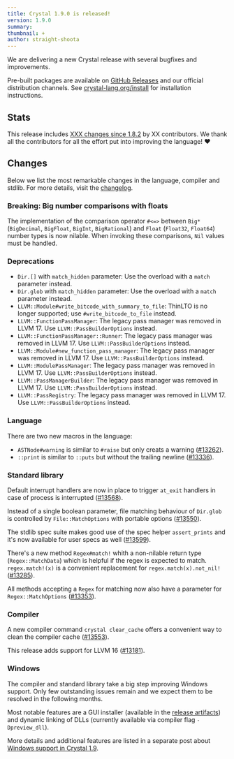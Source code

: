 ```yaml
---
title: Crystal 1.9.0 is released!
version: 1.9.0
summary:
thumbnail: +
author: straight-shoota
---
```


We are delivering a new Crystal release with several bugfixes and improvements.

Pre-built packages are available on [GitHub Releases](https://github.com/crystal-lang/crystal/releases/tag/1.9.0)
and our official distribution channels.
See [crystal-lang.org/install](https://crystal-lang.org/install/) for
installation instructions.

## Stats

This release includes [XXX changes since 1.8.2](https://github.com/crystal-lang/crystal/pulls?q=is%3Apr+milestone%3A1.9.0)
by XX contributors. We thank all the contributors for all the effort put into
improving the language! ❤️

## Changes

Below we list the most remarkable changes in the language, compiler and stdlib.
For more details, visit the [changelog](https://github.com/crystal-lang/crystal/releases/tag/1.9.0).

### Breaking: Big number comparisons with floats

The implementation of the comparison operator `#<=>` between `Big*`
(`BigDecimal`, `BigFloat`, `BigInt`, `BigRational`) and `Float` (`Float32`,
`Float64`) number types is now nilable. When invoking these comparisons, `Nil`
values must be handled.

### Deprecations

* `Dir.[]` with `match_hidden` parameter: Use the overload with a `match`
  parameter instead.
* `Dir.glob` with `match_hidden` parameter: Use the overload with a `match`
  parameter instead.
* `LLVM::Module#write_bitcode_with_summary_to_file`: ThinLTO is no longer
  supported; use `#write_bitcode_to_file` instead.
* `LLVM::FunctionPassManager`: The legacy pass manager was removed in LLVM 17.
  Use `LLVM::PassBuilderOptions` instead.
* `LLVM::FunctionPassManager::Runner`: The legacy pass manager was removed in
  LLVM 17. Use `LLVM::PassBuilderOptions` instead.
* `LLVM::Module#new_function_pass_manager`: The legacy pass manager was removed
  in LLVM 17. Use `LLVM::PassBuilderOptions` instead.
* `LLVM::ModulePassManager`: The legacy pass manager was removed in LLVM 17.
  Use `LLVM::PassBuilderOptions` instead.
* `LLVM::PassManagerBuilder`: The legacy pass manager was removed in LLVM 17.
  Use `LLVM::PassBuilderOptions` instead.
* `LLVM::PassRegistry`: The legacy pass manager was removed in LLVM 17. Use
  `LLVM::PassBuilderOptions` instead.

### Language

There are two new macros in the language:

* `ASTNode#warning` is similar to `#raise` but only creats a warning ([#13262](https://github.com/crystal-lang/crystal/pull/13262)).
* `::print` is similar to `::puts` but without the trailing newline ([#13336](https://github.com/crystal-lang/crystal/pull/13336)).

### Standard library

Default interrupt handlers are now in place to trigger `at_exit` handlers
in case of process is interrupted ([#13568](https://github.com/crystal-lang/crystal/pull/13568)).

Instead of a single boolean parameter, file matching behaviour of `Dir.glob`
is controlled by `File::MatchOptions` with portable options ([#13550](https://github.com/crystal-lang/crystal/pull/13550)).

The stdlib spec suite makes good use of the spec helper `assert_prints` and it's
now available for user specs as well ([#13599](https://github.com/crystal-lang/crystal/pull/13599)).

There's a new method `Regex#match!` whith a non-nilable return type
(`Regex::MatchData`) which is helpful if the regex is expected to match.
`regex.match!(x)` is a convenient replacement for `regex.match(x).not_nil!` ([#13285](https://github.com/crystal-lang/crystal/pull/13285)).

All methods accepting a `Regex` for matching now also have a parameter for
`Regex::MatchOptions` ([#13353](https://github.com/crystal-lang/crystal/pull/13353)).

### Compiler

A new compiler command `crystal clear_cache` offers a convenient way to clean
the compiler cache ([#13553](https://github.com/crystal-lang/crystal/pull/13553)).

This release adds support for LLVM 16 ([#13181](https://github.com/crystal-lang/crystal/pull/13181)).

### Windows

The compiler and standard library take a big step improving Windows support.
Only few outstanding issues remain and we expect them to be resolved in the
following months.

Most notable features are a GUI installer (available in the [release artifacts](https://github.com/crystal-lang/crystal/releases/tag/1.9.0))
and dynamic linking of DLLs (currently available via compiler flag
`-Dpreview_dll`).

More details and additional features are listed in a separate post about
[Windows support in Crystal 1.9](/2023/07/06/windows-support-1.9.md).

